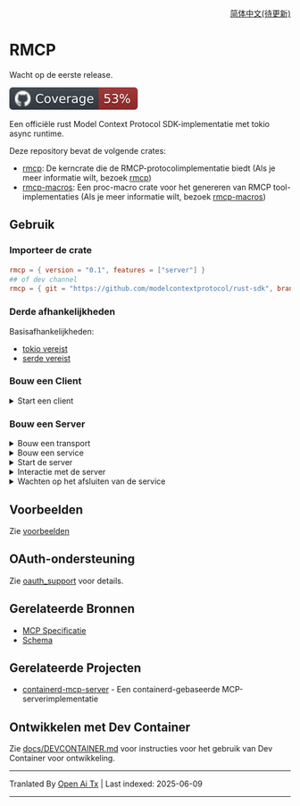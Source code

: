 <div align = "right">
<a href="docs/readme/README.zh-cn.md">简体中文(待更新)</a>
</div>

# RMCP
Wacht op de eerste release.
<!-- [![Crates.io Version](todo)](todo) -->
<!-- ![Release status](https://github.com/modelcontextprotocol/rust-sdk/actions/workflows/release.yml/badge.svg) -->
<!-- [![docs.rs](todo)](todo) -->
![Coverage](https://raw.githubusercontent.com/modelcontextprotocol/rust-sdk/main/docs/coverage.svg)

Een officiële rust Model Context Protocol SDK-implementatie met tokio async runtime.


Deze repository bevat de volgende crates:

- [rmcp](https://raw.githubusercontent.com/modelcontextprotocol/rust-sdk/main/crates/rmcp): De kerncrate die de RMCP-protocolimplementatie biedt (Als je meer informatie wilt, bezoek [rmcp](https://raw.githubusercontent.com/modelcontextprotocol/rust-sdk/main/crates/rmcp/README.md))
- [rmcp-macros](https://raw.githubusercontent.com/modelcontextprotocol/rust-sdk/main/crates/rmcp-macros): Een proc-macro crate voor het genereren van RMCP tool-implementaties (Als je meer informatie wilt, bezoek [rmcp-macros](https://raw.githubusercontent.com/modelcontextprotocol/rust-sdk/main/crates/rmcp-macros/README.md))

## Gebruik

### Importeer de crate

```toml
rmcp = { version = "0.1", features = ["server"] }
## of dev channel
rmcp = { git = "https://github.com/modelcontextprotocol/rust-sdk", branch = "main" }
```
### Derde afhankelijkheden
Basisafhankelijkheden:
- [tokio vereist](https://github.com/tokio-rs/tokio)
- [serde vereist](https://github.com/serde-rs/serde)



### Bouw een Client
<details>
<summary>Start een client</summary>

```rust, ignore
use rmcp::{ServiceExt, transport::{TokioChildProcess, ConfigureCommandExt}};
use tokio::process::Command;

#[tokio::main]
async fn main() -> Result<(), Box<dyn std::error::Error>> {
    let client = ().serve(TokioChildProcess::new(Command::new("npx").configure(|cmd| {
        cmd.arg("-y").arg("@modelcontextprotocol/server-everything");
    }))?).await?;
    Ok(())
}
```
</details>

### Bouw een Server

<details>
<summary>Bouw een transport</summary>

```rust, ignore
use tokio::io::{stdin, stdout};
let transport = (stdin(), stdout());
```

</details>

<details>
<summary>Bouw een service</summary>

Je kunt eenvoudig een service bouwen met [`ServerHandler`](https://raw.githubusercontent.com/modelcontextprotocol/rust-sdk/main/crates/rmcp/src/handler/server.rs) of [`ClientHandler`](https://raw.githubusercontent.com/modelcontextprotocol/rust-sdk/main/crates/rmcp/src/handler/client.rs).

```rust, ignore
let service = common::counter::Counter::new();
```
</details>

<details>
<summary>Start de server</summary>

```rust, ignore
// deze aanroep zal het initialisatieproces afronden
let server = service.serve(transport).await?;
```
</details>

<details>
<summary>Interactie met de server</summary>

Zodra de server is geïnitialiseerd, kun je verzoeken of notificaties sturen:

```rust, ignore
// verzoek
let roots = server.list_roots().await?;

// of stuur een notificatie
server.notify_cancelled(...).await?;
```
</details>

<details>
<summary>Wachten op het afsluiten van de service</summary>

```rust, ignore
let quit_reason = server.waiting().await?;
// of annuleer het
let quit_reason = server.cancel().await?;
```
</details>


## Voorbeelden

Zie [voorbeelden](https://raw.githubusercontent.com/modelcontextprotocol/rust-sdk/main/examples/README.md)

## OAuth-ondersteuning

Zie [oauth_support](https://raw.githubusercontent.com/modelcontextprotocol/rust-sdk/main/docs/OAUTH_SUPPORT.md) voor details.


## Gerelateerde Bronnen

- [MCP Specificatie](https://spec.modelcontextprotocol.io/specification/2024-11-05/)
- [Schema](https://github.com/modelcontextprotocol/specification/blob/main/schema/2024-11-05/schema.ts)

## Gerelateerde Projecten
- [containerd-mcp-server](https://github.com/jokemanfire/mcp-containerd) - Een containerd-gebaseerde MCP-serverimplementatie

## Ontwikkelen met Dev Container
Zie [docs/DEVCONTAINER.md](https://raw.githubusercontent.com/modelcontextprotocol/rust-sdk/main/docs/DEVCONTAINER.md) voor instructies voor het gebruik van Dev Container voor ontwikkeling.


---


Tranlated By [Open Ai Tx](https://github.com/OpenAiTx/OpenAiTx) | Last indexed: 2025-06-09


---
